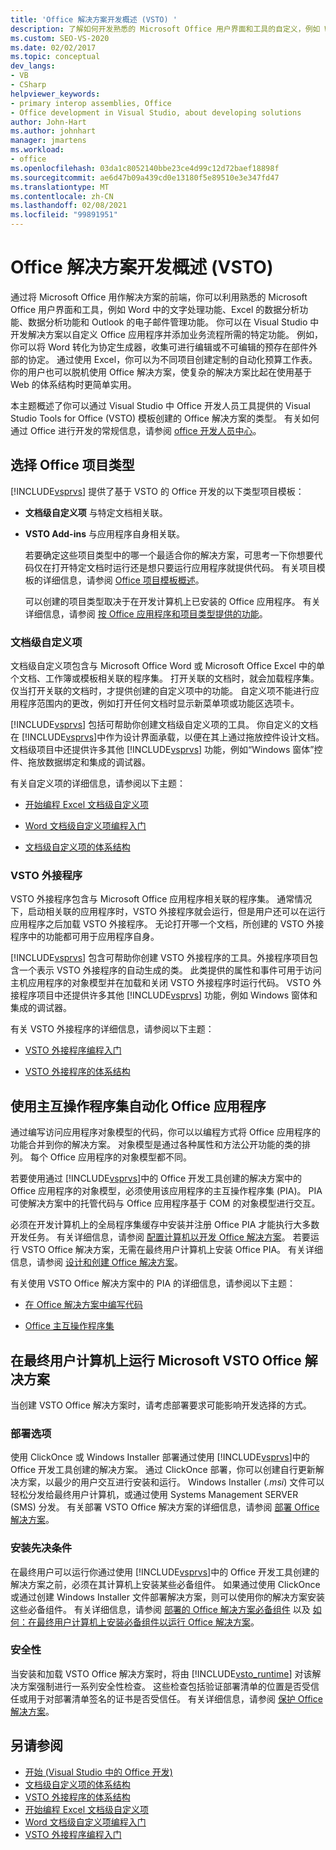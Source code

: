 ```yaml
---
title: 'Office 解决方案开发概述 (VSTO) '
description: 了解如何开发熟悉的 Microsoft Office 用户界面和工具的自定义，例如 Word 中的文字处理功能和 Excel 的数据分析功能。
ms.custom: SEO-VS-2020
ms.date: 02/02/2017
ms.topic: conceptual
dev_langs:
- VB
- CSharp
helpviewer_keywords:
- primary interop assemblies, Office
- Office development in Visual Studio, about developing solutions
author: John-Hart
ms.author: johnhart
manager: jmartens
ms.workload:
- office
ms.openlocfilehash: 03da1c8052140bbe23ce4d99c12d72baef18898f
ms.sourcegitcommit: ae6d47b09a439cd0e13180f5e89510e3e347fd47
ms.translationtype: MT
ms.contentlocale: zh-CN
ms.lasthandoff: 02/08/2021
ms.locfileid: "99891951"
---
```

# <a name="office-solutions-development-overview-vsto"></a>Office 解决方案开发概述 (VSTO) 
  通过将 Microsoft Office 用作解决方案的前端，你可以利用熟悉的 Microsoft Office 用户界面和工具，例如 Word 中的文字处理功能、Excel 的数据分析功能、数据分析功能和 Outlook 的电子邮件管理功能。 你可以在 Visual Studio 中开发解决方案以自定义 Office 应用程序并添加业务流程所需的特定功能。 例如，你可以将 Word 转化为协定生成器，收集可进行编辑或不可编辑的预存在部件外部的协定。 通过使用 Excel，你可以为不同项目创建定制的自动化预算工作表。 你的用户也可以脱机使用 Office 解决方案，使复杂的解决方案比起在使用基于 Web 的体系结构时更简单实用。

 本主题概述了你可以通过 Visual Studio 中 Office 开发人员工具提供的 Visual Studio Tools for Office (VSTO) 模板创建的 Office 解决方案的类型。 有关如何通过 Office 进行开发的常规信息，请参阅 [office 开发人员中心](https://developer.microsoft.com/office)。

## <a name="choose-an-office-project-type"></a>选择 Office 项目类型
 [!INCLUDE[vsprvs](../sharepoint/includes/vsprvs-md.md)] 提供了基于 VSTO 的 Office 开发的以下类型项目模板：

- **文档级自定义项** 与特定文档相关联。

- **VSTO Add-ins** 与应用程序自身相关联。

  若要确定这些项目类型中的哪一个最适合你的解决方案，可思考一下你想要代码仅在打开特定文档时运行还是想只要运行应用程序就提供代码。 有关项目模板的详细信息，请参阅 [Office 项目模板概述](../vsto/office-project-templates-overview.md)。

  可以创建的项目类型取决于在开发计算机上已安装的 Office 应用程序。 有关详细信息，请参阅 [按 Office 应用程序和项目类型提供的功能](../vsto/features-available-by-office-application-and-project-type.md)。

### <a name="document-level-customizations"></a>文档级自定义项
 文档级自定义项包含与 Microsoft Office Word 或 Microsoft Office Excel 中的单个文档、工作簿或模板相关联的程序集。 打开关联的文档时，就会加载程序集。 仅当打开关联的文档时，才提供创建的自定义项中的功能。 自定义项不能进行应用程序范围内的更改，例如打开任何文档时显示新菜单项或功能区选项卡。

 [!INCLUDE[vsprvs](../sharepoint/includes/vsprvs-md.md)] 包括可帮助你创建文档级自定义项的工具。 你自定义的文档在 [!INCLUDE[vsprvs](../sharepoint/includes/vsprvs-md.md)]中作为设计界面承载，以便在其上通过拖放控件设计文档。 文档级项目中还提供许多其他 [!INCLUDE[vsprvs](../sharepoint/includes/vsprvs-md.md)] 功能，例如“Windows 窗体”控件、拖放数据绑定和集成的调试器。

 有关自定义项的详细信息，请参阅以下主题：

- [开始编程 Excel 文档级自定义项](../vsto/getting-started-programming-document-level-customizations-for-excel.md)

- [Word 文档级自定义项编程入门](../vsto/getting-started-programming-document-level-customizations-for-word.md)

- [文档级自定义项的体系结构](../vsto/architecture-of-document-level-customizations.md)

### <a name="vsto-add-ins"></a>VSTO 外接程序
 VSTO 外接程序包含与 Microsoft Office 应用程序相关联的程序集。 通常情况下，启动相关联的应用程序时，VSTO 外接程序就会运行，但是用户还可以在运行应用程序之后加载 VSTO 外接程序。 无论打开哪一个文档，所创建的 VSTO 外接程序中的功能都可用于应用程序自身。

 [!INCLUDE[vsprvs](../sharepoint/includes/vsprvs-md.md)] 包含可帮助你创建 VSTO 外接程序的工具。外接程序项目包含一个表示 VSTO 外接程序的自动生成的类。 此类提供的属性和事件可用于访问主机应用程序的对象模型并在加载和关闭 VSTO 外接程序时运行代码。 VSTO 外接程序项目中还提供许多其他 [!INCLUDE[vsprvs](../sharepoint/includes/vsprvs-md.md)] 功能，例如 Windows 窗体和集成的调试器。

 有关 VSTO 外接程序的详细信息，请参阅以下主题：

- [VSTO 外接程序编程入门](../vsto/getting-started-programming-vsto-add-ins.md)

- [VSTO 外接程序的体系结构](../vsto/architecture-of-vsto-add-ins.md)

## <a name="automate-office-applications-by-using-primary-interop-assemblies"></a>使用主互操作程序集自动化 Office 应用程序
 通过编写访问应用程序对象模型的代码，你可以以编程方式将 Office 应用程序的功能合并到你的解决方案。 对象模型是通过各种属性和方法公开功能的类的排列。 每个 Office 应用程序的对象模型都不同。

 若要使用通过 [!INCLUDE[vsprvs](../sharepoint/includes/vsprvs-md.md)]中的 Office 开发工具创建的解决方案中的 Office 应用程序的对象模型，必须使用该应用程序的主互操作程序集 (PIA)。 PIA 可使解决方案中的托管代码与 Office 应用程序基于 COM 的对象模型进行交互。

 必须在开发计算机上的全局程序集缓存中安装并注册 Office PIA 才能执行大多数开发任务。 有关详细信息，请参阅 [配置计算机以开发 Office 解决方案](../vsto/configuring-a-computer-to-develop-office-solutions.md)。 若要运行 VSTO Office 解决方案，无需在最终用户计算机上安装 Office PIA。 有关详细信息，请参阅 [设计和创建 Office 解决方案](../vsto/designing-and-creating-office-solutions.md)。

 有关使用 VSTO Office 解决方案中的 PIA 的详细信息，请参阅以下主题：

- [在 Office 解决方案中编写代码](../vsto/writing-code-in-office-solutions.md)

- [Office 主互操作程序集](../vsto/office-primary-interop-assemblies.md)

## <a name="run-microsoft-vsto-office-solutions-on-end-user-computers"></a>在最终用户计算机上运行 Microsoft VSTO Office 解决方案
 当创建 VSTO Office 解决方案时，请考虑部署要求可能影响开发选择的方式。

### <a name="deployment-options"></a>部署选项
 使用 ClickOnce 或 Windows Installer 部署通过使用 [!INCLUDE[vsprvs](../sharepoint/includes/vsprvs-md.md)]中的 Office 开发工具创建的解决方案。 通过 ClickOnce 部署，你可以创建自行更新解决方案，以最少的用户交互进行安装和运行。 Windows Installer (*.msi*) 文件可以轻松分发给最终用户计算机，或通过使用 Systems Management SERVER (SMS) 分发。 有关部署 VSTO Office 解决方案的详细信息，请参阅 [部署 Office 解决方案](../vsto/deploying-an-office-solution.md)。

### <a name="install-prerequisites"></a>安装先决条件
 在最终用户可以运行你通过使用 [!INCLUDE[vsprvs](../sharepoint/includes/vsprvs-md.md)]中的 Office 开发工具创建的解决方案之前，必须在其计算机上安装某些必备组件。 如果通过使用 ClickOnce 或通过创建 Windows Installer 文件部署解决方案，则可以使用你的解决方案安装这些必备组件。 有关详细信息，请参阅 [部署的 Office 解决方案必备组件](/previous-versions/bb608617(v=vs.110)) 以及 [如何：在最终用户计算机上安装必备组件以运行 Office 解决方案](/previous-versions/bb608608(v=vs.110))。

### <a name="security"></a>安全性
 当安装和加载 VSTO Office 解决方案时，将由 [!INCLUDE[vsto_runtime](../vsto/includes/vsto-runtime-md.md)] 对该解决方案强制进行一系列安全性检查。 这些检查包括验证部署清单的位置是否受信任或用于对部署清单签名的证书是否受信任。 有关详细信息，请参阅 [保护 Office 解决方案](../vsto/securing-office-solutions.md)。

## <a name="see-also"></a>另请参阅
- [开始 &#40;Visual Studio 中的 Office 开发&#41;](../vsto/getting-started-office-development-in-visual-studio.md)
- [文档级自定义项的体系结构](../vsto/architecture-of-document-level-customizations.md)
- [VSTO 外接程序的体系结构](../vsto/architecture-of-vsto-add-ins.md)
- [开始编程 Excel 文档级自定义项](../vsto/getting-started-programming-document-level-customizations-for-excel.md)
- [Word 文档级自定义项编程入门](../vsto/getting-started-programming-document-level-customizations-for-word.md)
- [VSTO 外接程序编程入门](../vsto/getting-started-programming-vsto-add-ins.md)
